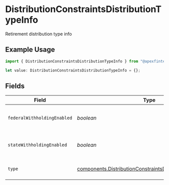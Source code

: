 # DistributionConstraintsDistributionTypeInfo

Retirement distribution type info

## Example Usage

```typescript
import { DistributionConstraintsDistributionTypeInfo } from "@apexfintechsolutions/ascend-sdk/models/components";

let value: DistributionConstraintsDistributionTypeInfo = {};
```

## Fields

| Field                                                                                                                                    | Type                                                                                                                                     | Required                                                                                                                                 | Description                                                                                                                              | Example                                                                                                                                  |
| ---------------------------------------------------------------------------------------------------------------------------------------- | ---------------------------------------------------------------------------------------------------------------------------------------- | ---------------------------------------------------------------------------------------------------------------------------------------- | ---------------------------------------------------------------------------------------------------------------------------------------- | ---------------------------------------------------------------------------------------------------------------------------------------- |
| `federalWithholdingEnabled`                                                                                                              | *boolean*                                                                                                                                | :heavy_minus_sign:                                                                                                                       | Whether federal withholding is enabled                                                                                                   |                                                                                                                                          |
| `stateWithholdingEnabled`                                                                                                                | *boolean*                                                                                                                                | :heavy_minus_sign:                                                                                                                       | Whether state withholding is enabled                                                                                                     |                                                                                                                                          |
| `type`                                                                                                                                   | [components.DistributionConstraintsDistributionTypeInfoType](../../models/components/distributionconstraintsdistributiontypeinfotype.md) | :heavy_minus_sign:                                                                                                                       | Retirement distribution type                                                                                                             | NORMAL                                                                                                                                   |